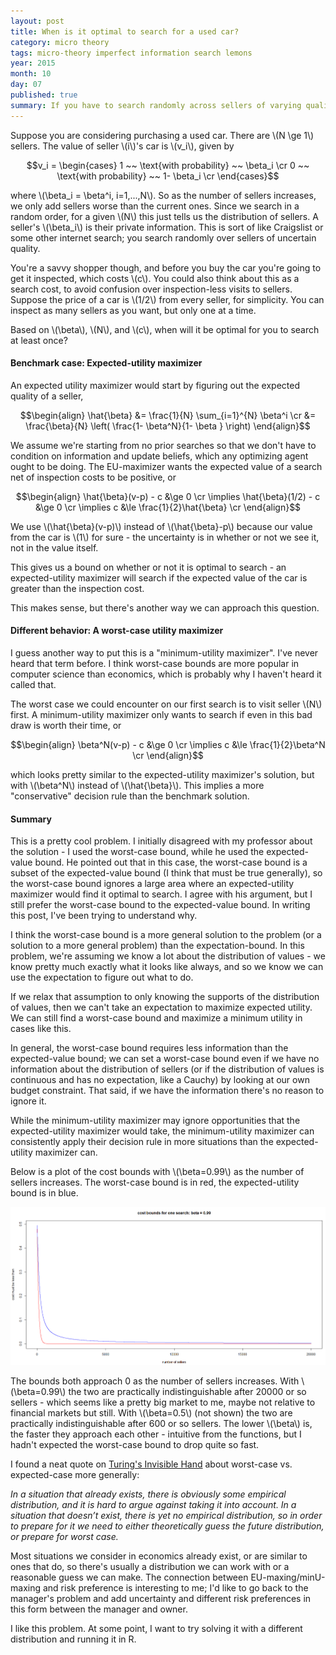 ```yaml
---
layout: post
title: When is it optimal to search for a used car?
category: micro theory
tags: micro-theory imperfect information search lemons
year: 2015
month: 10
day: 07
published: true
summary: If you have to search randomly across sellers of varying quality, when is it worth your time to search?
---
```



Suppose you are considering purchasing a used car. There are \\(N \ge 1\\) sellers. The value of seller \\(i\\)'s car is \\(v_i\\), given by

$$v_i =
\begin{cases}
1 ~~ \text{with probability} ~~ \beta_i \cr
0 ~~ \text{with probability} ~~ 1- \beta_i \cr
\end{cases}$$

where \\(\beta_i = \beta^i, i=1,...,N\\). So as the number of sellers increases, we only add sellers worse than the current ones. Since we search in a random order, for a given \\(N\\) this just tells us the distribution of sellers. A seller's \\(\beta_i\\) is their private information. This is sort of like Craigslist or some other internet search; you search randomly over sellers of uncertain quality. 

You're a savvy shopper though, and before you buy the car you're going to get it inspected, which costs \\(c\\). You could also think about this as a search cost, to avoid confusion over inspection-less visits to sellers. Suppose the price of a car is \\(1/2\\) from every seller, for simplicity. You can inspect as many sellers as you want, but only one at a time.

Based on \\(\beta\\), \\(N\\), and \\(c\\), when will it be optimal for you to search at least once?

#### Benchmark case: Expected-utility maximizer

An expected utility maximizer would start by figuring out the expected quality of a seller,

$$\begin{align}
\hat{\beta} &= \frac{1}{N} \sum_{i=1}^{N} \beta^i \cr
&= \frac{\beta}{N} \left( \frac{1- \beta^N}{1- \beta } \right)
\end{align}$$

We assume we're starting from no prior searches so that we don't have to condition on information and update beliefs, which any optimizing agent ought to be doing. The EU-maximizer wants the expected value of a search net of inspection costs to be positive, or

$$\begin{align}
\hat{\beta}(v-p) - c &\ge 0 \cr
 \implies \hat{\beta}(1/2) - c &\ge 0 \cr
 \implies c &\le \frac{1}{2}\hat{\beta} \cr
\end{align}$$

We use \\(\hat{\beta}(v-p)\\) instead of \\(\hat{\beta}-p\\) because our value from the car is \\(1\\) for sure - the uncertainty is in whether or not we see it, not in the value itself.

This gives us a bound on whether or not it is optimal to search - an expected-utility maximizer will search if the expected value of the car is greater than the inspection cost.

This makes sense, but there's another way we can approach this question.

#### Different behavior: A worst-case utility maximizer

I guess another way to put this is a "minimum-utility maximizer". I've never heard that term before. I think worst-case bounds are more popular in computer science than economics, which is probably why I haven't heard it called that. 

The worst case we could encounter on our first search is to visit seller \\(N\\) first. A minimum-utility maximizer only wants to search if even in this bad draw is worth their time, or

$$\begin{align}
\beta^N(v-p) - c &\ge 0 \cr
\implies c &\le \frac{1}{2}\beta^N \cr
\end{align}$$

which looks pretty similar to the expected-utility maximizer's solution, but with \\(\beta^N\\) instead of \\(\hat{\beta}\\). This implies a more "conservative" decision rule than the benchmark solution.

#### Summary

This is a pretty cool problem. I initially disagreed with my professor about the solution - I used the worst-case bound, while he used the expected-value bound. He pointed out that in this case, the worst-case bound is a subset of the expected-value bound (I think that must be true generally), so the worst-case bound ignores a large area where an expected-utility maximizer would find it optimal to search. I agree with his argument, but I still prefer the worst-case bound to the expected-value bound. In writing this post, I've been trying to understand why.

I think the worst-case bound is a more general solution to the problem (or a solution to a more general problem) than the expectation-bound. In this problem, we're assuming we know a lot about the distribution of values - we know pretty much exactly what it looks like always, and so we know we can use the expectation to figure out what to do. 

If we relax that assumption to only knowing the supports of the distribution of values, then we can't take an expectation to maximize expected utility. We can still find a worst-case bound and maximize a minimum utility in cases like this. 

In general, the worst-case bound requires less information than the expected-value bound; we can set a worst-case bound even if we have no information about the distribution of sellers (or if the distribution of values is continuous and has no expectation, like a Cauchy) by looking at our own budget constraint. That said, if we have the information there's no reason to ignore it.

While the minimum-utility maximizer may ignore opportunities that the expected-utility maximizer would take, the minimum-utility maximizer can consistently apply their decision rule in more situations than the expected-utility maximizer can.

Below is a plot of the cost bounds with \\(\beta=0.99\\) as the number of sellers increases. The worst-case bound is in red, the expected-utility bound is in blue.

[![Cost bounds](/public/images/search/cost_bounds_used_car.PNG "Cost bounds")](/public/images/search/cost_bounds_used_car.PNG "Cost bounds")

The bounds both approach 0 as the number of sellers increases. With \\(\beta=0.99\\) the two are practically indistinguishable after 20000 or so sellers - which seems like a pretty big market to me, maybe not relative to financial markets but still. With \\(\beta=0.5\\) (not shown) the two are practically indistinguishable after 600 or so sellers. The lower \\(\beta\\) is, the faster they approach each other - intuitive from the functions, but I hadn't expected the worst-case bound to drop quite so fast.

I found a neat quote on [Turing's Invisible Hand](https://agtb.wordpress.com/2009/09/06/cs-and-economics-different-attitudes/) about worst-case vs. expected-case more generally:

*In a situation that already exists, there is obviously some empirical distribution, and it is hard to argue against taking it into account.  In a situation that doesn’t exist, there is yet no empirical distribution, so in order to prepare for it we need to either theoretically guess the future distribution, or prepare for worst case.*

Most situations we consider in economics already exist, or are similar to ones that do, so there's usually a distribution we can work with or a reasonable guess we can make. The connection between EU-maxing/minU-maxing and risk preference is interesting to me; I'd like to go back to the manager's problem and add uncertainty and different risk preferences in this form between the manager and owner.

I like this problem. At some point, I want to try solving it with a different distribution and running it in R.
